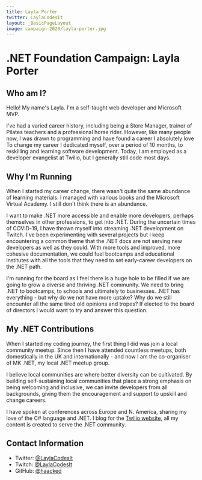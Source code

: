 ```yaml
---
title: Layla Porter
twitter: LaylaCodesIt
layout: _BasicPageLayout
image: campaign-2020/layla-porter.jpg
---
```


# .NET Foundation Campaign: Layla Porter

## Who am I?
Hello! My name's Layla. I'm a self-taught web developer and Microsoft MVP.

I've had a varied career history, including being a Store Manager, trainer of Pilates teachers and a professional horse rider.  However, like many people now, I was drawn to programming and have found a career I absolutely love
To change my career I dedicated myself, over a period of 10 months, to reskilling and learning software development. 
Today, I am employed as a developer evangelist at Twilio, but I generally still code most days.


## Why I'm Running
When I started my career change, there wasn't quite the same abundance of learning materials.   I managed with various books and the Microsoft Virtual Academy.
I still don't think there is an abundance.

I want to make .NET more accessible and  enable more developers, perhaps themselves in other professions, to get into .NET.
During the uncertain times of COVID-19, I have thrown myself into streaming .NET development on Twitch.
I've been experimenting with several projects  but I keep encountering a common theme that the .NET docs are not serving new developers as well as they could.
With more tools and improved, more cohesive documentation, we could fuel bootcamps and educational institutes with all the tools that they need to set early-career developers on the .NET path.

I'm running for the board as I feel there is a huge hole to be filled if we are going to grow a diverse and thriving .NET community.
We need to bring .NET to bootcamps, to schools and ultimately to businesses.
.NET has everything - but why do we not have more uptake?  Why do we still encounter all the same tired old opinions and tropes?
If elected to the board of directors I would want to try and answer this question.

## My .NET Contributions
When I started my coding journey, the first thing I did was join a local community meetup. Since then I have attended countless meetups, both domestically in the UK and internationally - and now I am the co-organiser of MK .NET, my local .NET meetup group. 

I believe local communities are where better diversity can be cultivated. By building self-sustaining local communities that place a strong emphasis on being welcoming and inclusive, we can invite developers from all backgrounds, giving them the encouragement and support to upskill and change careers.

I have spoken at conferences across Europe and N. America, sharing my love of the C# language and .NET.
I blog for the [Twilio website](https://www.twilio.com/blog/author/lporter), all my content is created to serve the .NET community.


## Contact Information
* Twitter: [@LaylaCodesIt](https://twitter.com/LaylaCodesIt)
* Twitch: [@LaylaCodesIt](https://twitch.tv/LaylaCodesIt)
* GitHub: [@haacked](https://github.com/Layla-p)